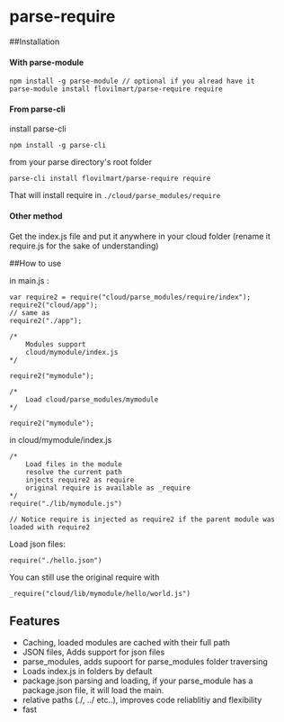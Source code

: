 parse-require
========

##Installation

#### With parse-module

	npm install -g parse-module // optional if you alread have it
	parse-module install flovilmart/parse-require require
	 

#### From parse-cli

install parse-cli

	npm install -g parse-cli
	
from your parse directory's root folder

	parse-cli install flovilmart/parse-require require
	
That will install require in
	`./cloud/parse_modules/require`
	

#### Other method

Get the index.js file and put it anywhere in your cloud folder (rename it require.js for the sake of understanding)


##How to use

in main.js :

    var require2 = require("cloud/parse_modules/require/index");
    require2("cloud/app");
    // same as
    require2("./app");
    
    /*
        Modules support
        cloud/mymodule/index.js
    */

    require2("mymodule");

    /*
        Load cloud/parse_modules/mymodule
    */

    require2("mymodule");

in cloud/mymodule/index.js

    /*
        Load files in the module
        resolve the current path
        injects require2 as require
        original require is available as _require
    */
    require("./lib/mymodule.js") 
    
    // Notice require is injected as require2 if the parent module was loaded with require2
    
Load json files:

    require("./hello.json")
    
You can still use the original require with

    _require("cloud/lib/mymodule/hello/world.js")
    

## Features

- Caching, loaded modules are cached with their full path
- JSON files, Adds support for json files
- parse_modules, adds supoort for parse_modules folder traversing
- Loads index.js in folders by default
- package.json parsing and loading, if your parse_module has a package.json file, it will load the main.
- relative paths (./, ../ etc..), improves code reliablitiy and flexibility
- fast
